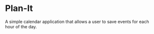 # Plan-It
A simple calendar application that allows a user to save events for each hour of the day.
